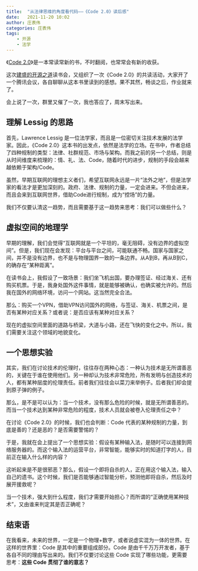 ```yaml
---
title:  "从法律思维的角度看代码——《Code 2.0》读后感"
date:   2021-11-20 10:02
author: 庄表伟
categories: 庄表伟
tags:
    - 开源
    - 法学
---
```


《[Code 2.0](https://book.douban.com/subject/30276251/)》是一本常读常新的书，不时翻阅，也常常会有新的收获。

这次[建盛的开源之道](https://opensourceway.community/)读书会，又组织了一次《Code 2.0》的共读活动，大家开了一个腾讯会议，各自聊聊从这本书里读到的感想。果不其然，畅谈之后，作业就来了。

会上说了一次，群里又催了一次，我也答应了，周末写出来。

<!-- more -->

## 理解 Lessig 的思路

首先，Lawrence Lessig 是一位法学家，而且是一位密切关注技术发展的法学家。因此，《Code 2.0》这本书的出发点，依然是法学的立场。在书中，作者总结了四种规制的类型：法律、社群规范、市场与架构。而我之前的另一个总结，则是从时间维度来梳理的：情、礼、法、Code，随着时代的进步，规制的手段会越来越依赖于架构/Code。

虽然，早期互联网的理想主义者们，希望互联网永远是一片“法外之地”，但是法学家的看法才是更加深刻的。政府、法律、规制的力量，一定会进来。不但会进来，而且会来到互联网世界，借助Code进行规制，成为“控场”的力量。

我们不仅要认清这一趋势，而且需要基于这一趋势来思考：我们可以做些什么？

## 虚拟空间的地理学

早期的理解，我们会觉得“互联网就是一个平坦的，毫无阻碍，没有边界的虚拟空间”。但是，我们现在会发现：平台与平台之间，可能联通不畅。国家与国家之间，并不是没有边界，也不是与物理国界一致的一条边界。从A到B，再从B到C，的确存在“某种距离”。

在读书会上，我假设了一致场景：我们坐飞机出国，要办理签证、经过海关、还有购买机票。于是，我身处国外这件事情，就是能够被确认，也确实被允许的。然后我在国外的网络环境，访问一个网站。这当然完全合法。

那么：购买一个VPN，借助VPN访问国外的网络，与签证、海关、机票之间，是否有某种对应关系？或者说：是否应该有某种对应关系？

现在的虚拟空间里面的道路与桥梁，大道与小路，还在飞快的变化之中。所以，我们需要关注这个领域的地貌变化。

## 一个思想实验

其实，我们在讨论技术的伦理时，往往存在两种心态：一种认为技术是无所谓善恶的，关键在于谁在使用他们。另一种却认为技术非常危险，所有发明与创造技术的人，都有某种层度的伦理责任。前者我们往往会以菜刀来举例子。后者我们却会提到原子弹的例子。

那么，是不是可以认为：当一个技术，没有那么危险的时候，就是无所谓善恶的。而当一个技术达到某种非常危险的程度，技术人员就会被卷入伦理责任之中？

在讨论《Code 2.0》的时候，我们也会判断：Code 代表的某种规制的力量，到底是善的？还是恶的？是否需要警惕的？

于是，我就在会上提出了一个思想实验：假设有某种输入法，是随时可以连接到网络服务器的。而这个输入法的运营平台，非常智能，能够实时的知道打字的人，目前正在输入什么样的内容？

这听起来是不是很邪恶？那么，假设一个即将自杀的人，正在用这个输入法，输入自己的遗书。这个时候，我们是否能够通过智能分析，预测他即将自杀，然后及时展开援救呢？

当一个技术，强大到什么程度，我们才需要开始担心？而所谓的“正确使用某种技术”，又由谁来判定其是否正确呢？

## 结束语

在我看来，未来的世界，一定是一个物理+数字，或者说虚实混为一体的世界。在这样的世界里：Code 是其中的重要组成部分。Code 是由千千万万开发者，基于各自不同的理由写出来的。我们不仅要讨论这些 Code 实现了哪些功能，更需要思考：**这些 Code 贯彻了谁的意志？**